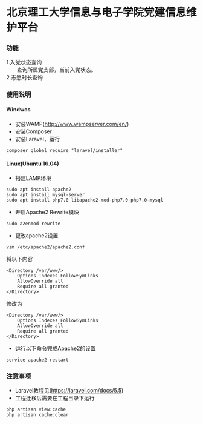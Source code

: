# 北京理工大学信息与电子学院党建信息维护平台
### 功能
1.入党状态查询  
&emsp;&emsp;查询所属党支部，当前入党状态。  
2.志愿时长查询  
### 使用说明
#### Windwos   
* 安装WAMP(http://www.wampserver.com/en/)  
* 安装Composer  
* 安装Laravel，运行  
```
composer global require "laravel/installer"
```
#### Linux(Ubuntu 16.04)
* 搭建LAMP环境
```
sudo apt install apache2
sudo apt install mysql-server
sudo apt install php7.0 libapache2-mod-php7.0 php7.0-mysql
```
* 开启Apache2 Rewrite模块
```
sudo a2enmod rewrite
```
* 更改apache2设置
```
vim /etc/apache2/apache2.conf
```
将以下内容
```
<Directory /var/www/>
	Options Indexes FollowSymLinks
	AllowOverride all
	Require all granted
</Directory>
```
修改为
```
<Directory /var/www/>
	Options Indexes FollowSymLinks
	AllowOverride all
	Require all granted
</Directory>
```
* 运行以下命令完成Apache2的设置
```
service apache2 restart
```
### 注意事项
* Laravel教程见(https://laravel.com/docs/5.5)
* 工程迁移后需要在工程目录下运行
```
php artisan view:cache
php artisan cache:clear
```